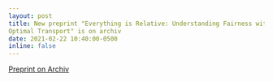 ```yaml
---
layout: post
title: New preprint "Everything is Relative: Understanding Fairness with
Optimal Transport" is on archiv
date: 2021-02-22 10:40:00-0500
inline: false
---
```


[Preprint on Archiv](https://arxiv.org/pdf/2102.10349.pdf)
